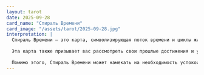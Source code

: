 ```yaml
---
layout: tarot
date: 2025-09-28
card_name: "Спираль Времени"
card_image: "/assets/tarot/2025-09-28.jpg"
interpretation: |
  Спираль Времени — это карта, символизирующая поток времени и циклы жизни. Она напоминает о том, что наше существование не является линейным, а представляет собой витки, где каждый новый поворот приносит новые возможности и понимание. Сегодня вам предстоит обратить внимание на свои интуитивные чувства и переживания, которые могут всколыхнуться в течение дня. Не бойтесь погружаться в свои мысли и воспоминания, ведь именно они могут помочь вам определить текущие цели.
  
  Эта карта также призывает вас рассмотреть свои прошлые достижения и уроки. Возможно, сегодня вы осознаете, как далеко вы продвинулись в своем развитии. Сравните свои устремления и результаты — это может стать источником вдохновения для будущих начинаний. Постарайтесь не упускать из виду мелкие детали, ведь именно они могут стать поворотными моментами вашего дня.
  
  Помимо этого, Спираль Времени может намекать на необходимость успокоиться и не торопиться. Иногда мы ощущаем давление времени, но важно понимать, что все происходит в своем темпе. Делайте шаги к своим целям, но не забывайте об отдыхе и гармонии. Задумайтесь о том, как вы можете лучше организовать свое время, чтобы максимально эффективно использовать каждый момент.
---
```

